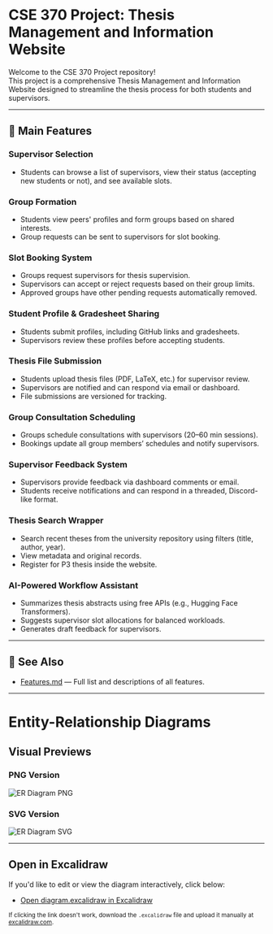 # CSE 370 Project: Thesis Management and Information Website

Welcome to the CSE 370 Project repository!  
This project is a comprehensive Thesis Management and Information Website designed to streamline the thesis process for both students and supervisors.

---

## 🚀 Main Features

### Supervisor Selection
- Students can browse a list of supervisors, view their status (accepting new students or not), and see available slots.

### Group Formation
- Students view peers' profiles and form groups based on shared interests.
- Group requests can be sent to supervisors for slot booking.

### Slot Booking System
- Groups request supervisors for thesis supervision.
- Supervisors can accept or reject requests based on their group limits.
- Approved groups have other pending requests automatically removed.

### Student Profile & Gradesheet Sharing
- Students submit profiles, including GitHub links and gradesheets.
- Supervisors review these profiles before accepting students.

### Thesis File Submission
- Students upload thesis files (PDF, LaTeX, etc.) for supervisor review.
- Supervisors are notified and can respond via email or dashboard.
- File submissions are versioned for tracking.

### Group Consultation Scheduling
- Groups schedule consultations with supervisors (20–60 min sessions).
- Bookings update all group members’ schedules and notify supervisors.

### Supervisor Feedback System
- Supervisors provide feedback via dashboard comments or email.
- Students receive notifications and can respond in a threaded, Discord-like format.

### Thesis Search Wrapper
- Search recent theses from the university repository using filters (title, author, year).
- View metadata and original records.
- Register for P3 thesis inside the website.

### AI-Powered Workflow Assistant
- Summarizes thesis abstracts using free APIs (e.g., Hugging Face Transformers).
- Suggests supervisor slot allocations for balanced workloads.
- Generates draft feedback for supervisors.

---

## 📄 See Also

- [Features.md](./Features.md) — Full list and descriptions of all features.

---




# Entity-Relationship Diagrams

## Visual Previews

### PNG Version
![ER Diagram PNG](./diagram.png)

### SVG Version
![ER Diagram SVG](./diagram.svg)

---

## Open in Excalidraw

If you'd like to edit or view the diagram interactively, click below:

- [Open diagram.excalidraw in Excalidraw](https://excalidraw.com/#url=https://raw.githubusercontent.com/farhan-9820/CSE_370_Project/main/EER/diagram.excalidraw)

<sub>If clicking the link doesn't work, download the `.excalidraw` file and upload it manually at [excalidraw.com](https://excalidraw.com/).</sub>
